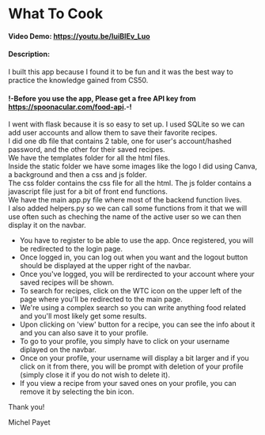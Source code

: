 # What To Cook
#### Video Demo:  <https://youtu.be/IuiBIEv_Luo>
#### Description:

I built this app because I found it to be fun and it was the best way to practice the knowledge gained from CS50.

#### !-Before you use the app, Please get a free API key from <https://spoonacular.com/food-api>.-!

I went with flask because it is so easy to set up.
I used SQLite so we can add user accounts and allow them to save their favorite recipes.\
I did one db file that contains 2 table, one for user's account/hashed password, and the other for their saved recipes.\
We have the templates folder for all the html files.\
Inside the static folder we have some images like the logo I did using Canva, a background and then a css and js folder.\
The css folder contains the css file for all the html.
The js folder contains a javascript file just for a bit of front end functions.\
We have the main app.py file where most of the backend function lives.\
I also added helpers.py so we can call some functions from it that we will use often such as cheching the name of the active user so we can then display it on the navbar.

* You have to register to be able to use the app.
Once registered, you will be redirected to the login page.
* Once logged in, you can log out when you want and the logout button should be displayed at the upper right of the navbar.
* Once you've logged, you will be rerdirected to your account where your saved recipes will be shown.
* To search for recipes, click on the WTC icon on the upper left of the page where you'll be redirected to the main page.
* We're using a complex search so you can write anything food related and you'll most likely get some results.
* Upon clicking on 'view' button for a recipe, you can see the info about it and you can also save it to your profile.
* To go to your profile, you simply have to click on your username diplayed on the navbar.
* Once on your profile, your username will display a bit larger and if you click on it from there, you will be prompt with deletion of your profile (simply close it if you do not wish to delete it).
* If you view a recipe from your saved ones on your   profile, you can remove it by selecting the bin icon.

Thank you!

Michel Payet


